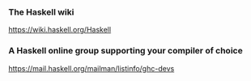 ### The Haskell wiki
https://wiki.haskell.org/Haskell

### A Haskell online group supporting your compiler of choice
https://mail.haskell.org/mailman/listinfo/ghc-devs
